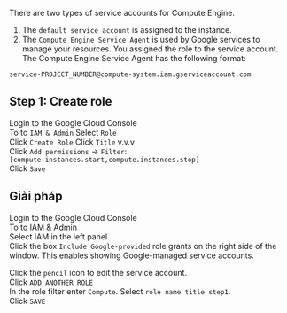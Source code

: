 There are two types of service accounts for Compute Engine.  
1. The `default service account` is assigned to the instance.  
2. The `Compute Engine Service Agent` is used by Google services to manage your resources.
You assigned the role to the service account.
The Compute Engine Service Agent has the following format:
```
service-PROJECT_NUMBER@compute-system.iam.gserviceaccount.com
```
## Step 1: Create role 
Login to the Google Cloud Console  
To to `IAM & Admin` 
Select `Role`  
Click `Create Role`
Click `Title` v.v.v  
Click `Add permissions` -> `Filter`: `[compute.instances.start,compute.instances.stop]`  
Click `Save`

## Giải pháp
Login to the Google Cloud Console  
To to IAM & Admin  
Select IAM in the left panel  
Click the box `Include Google-provided` role grants on the right side of the window. This enables showing Google-managed service accounts.  

Click the `pencil` icon to edit the service account.  
Click `ADD ANOTHER ROLE`  
In the role filter enter `Compute`. Select `role name title step1`.  
Click `SAVE`  
